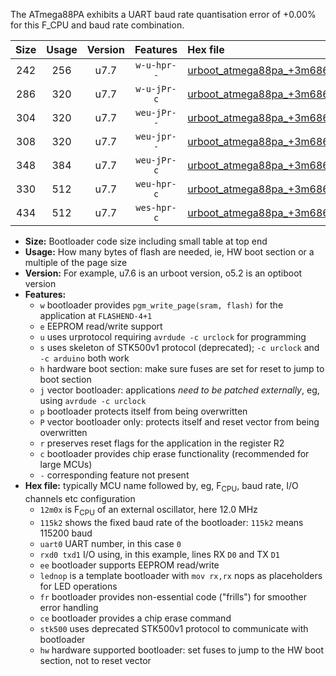 The ATmega88PA exhibits a UART baud rate quantisation error of +0.00% for this F_CPU and baud rate combination.

|Size|Usage|Version|Features|Hex file|
|:-:|:-:|:-:|:-:|:--|
|242|256|u7.7|`w-u-hpr--`|[urboot_atmega88pa_+3m6864x_+115k2_uart0_rxd0_txd1_lednop_fr_hw.hex](https://raw.githubusercontent.com/stefanrueger/urboot.hex/main/mcus/atmega88pa/external_oscillator/fcpu_+3m6864x/br_+115k2/urboot_atmega88pa_+3m6864x_+115k2_uart0_rxd0_txd1_lednop_fr_hw.hex)|
|286|320|u7.7|`w-u-jPr-c`|[urboot_atmega88pa_+3m6864x_+115k2_uart0_rxd0_txd1_lednop_fr_ce.hex](https://raw.githubusercontent.com/stefanrueger/urboot.hex/main/mcus/atmega88pa/external_oscillator/fcpu_+3m6864x/br_+115k2/urboot_atmega88pa_+3m6864x_+115k2_uart0_rxd0_txd1_lednop_fr_ce.hex)|
|304|320|u7.7|`weu-jPr--`|[urboot_atmega88pa_+3m6864x_+115k2_uart0_rxd0_txd1_ee_lednop.hex](https://raw.githubusercontent.com/stefanrueger/urboot.hex/main/mcus/atmega88pa/external_oscillator/fcpu_+3m6864x/br_+115k2/urboot_atmega88pa_+3m6864x_+115k2_uart0_rxd0_txd1_ee_lednop.hex)|
|308|320|u7.7|`weu-jpr--`|[urboot_atmega88pa_+3m6864x_+115k2_uart0_rxd0_txd1_ee_lednop_fr.hex](https://raw.githubusercontent.com/stefanrueger/urboot.hex/main/mcus/atmega88pa/external_oscillator/fcpu_+3m6864x/br_+115k2/urboot_atmega88pa_+3m6864x_+115k2_uart0_rxd0_txd1_ee_lednop_fr.hex)|
|348|384|u7.7|`weu-jPr-c`|[urboot_atmega88pa_+3m6864x_+115k2_uart0_rxd0_txd1_ee_lednop_fr_ce.hex](https://raw.githubusercontent.com/stefanrueger/urboot.hex/main/mcus/atmega88pa/external_oscillator/fcpu_+3m6864x/br_+115k2/urboot_atmega88pa_+3m6864x_+115k2_uart0_rxd0_txd1_ee_lednop_fr_ce.hex)|
|330|512|u7.7|`weu-hpr-c`|[urboot_atmega88pa_+3m6864x_+115k2_uart0_rxd0_txd1_ee_lednop_fr_ce_hw.hex](https://raw.githubusercontent.com/stefanrueger/urboot.hex/main/mcus/atmega88pa/external_oscillator/fcpu_+3m6864x/br_+115k2/urboot_atmega88pa_+3m6864x_+115k2_uart0_rxd0_txd1_ee_lednop_fr_ce_hw.hex)|
|434|512|u7.7|`wes-hpr-c`|[urboot_atmega88pa_+3m6864x_+115k2_uart0_rxd0_txd1_ee_lednop_fr_ce_stk500_hw.hex](https://raw.githubusercontent.com/stefanrueger/urboot.hex/main/mcus/atmega88pa/external_oscillator/fcpu_+3m6864x/br_+115k2/urboot_atmega88pa_+3m6864x_+115k2_uart0_rxd0_txd1_ee_lednop_fr_ce_stk500_hw.hex)|

- **Size:** Bootloader code size including small table at top end
- **Usage:** How many bytes of flash are needed, ie, HW boot section or a multiple of the page size
- **Version:** For example, u7.6 is an urboot version, o5.2 is an optiboot version
- **Features:**
  + `w` bootloader provides `pgm_write_page(sram, flash)` for the application at `FLASHEND-4+1`
  + `e` EEPROM read/write support
  + `u` uses urprotocol requiring `avrdude -c urclock` for programming
  + `s` uses skeleton of STK500v1 protocol (deprecated); `-c urclock` and `-c arduino` both work
  + `h` hardware boot section: make sure fuses are set for reset to jump to boot section
  + `j` vector bootloader: applications *need to be patched externally*, eg, using `avrdude -c urclock`
  + `p` bootloader protects itself from being overwritten
  + `P` vector bootloader only: protects itself and reset vector from being overwritten
  + `r` preserves reset flags for the application in the register R2
  + `c` bootloader provides chip erase functionality (recommended for large MCUs)
  + `-` corresponding feature not present
- **Hex file:** typically MCU name followed by, eg, F<sub>CPU</sub>, baud rate, I/O channels etc configuration
  + `12m0x` is F<sub>CPU</sub> of an external oscillator, here 12.0 MHz
  + `115k2` shows the fixed baud rate of the bootloader: `115k2` means 115200 baud
  + `uart0` UART number, in this case `0`
  + `rxd0 txd1` I/O using, in this example, lines RX `D0` and TX `D1`
  + `ee` bootloader supports EEPROM read/write
  + `lednop` is a template bootloader with `mov rx,rx` nops as placeholders for LED operations
  + `fr` bootloader provides non-essential code ("frills") for smoother error handling
  + `ce` bootloader provides a chip erase command
  + `stk500` uses deprecated STK500v1 protocol to communicate with bootloader
  + `hw` hardware supported bootloader: set fuses to jump to the HW boot section, not to reset vector
